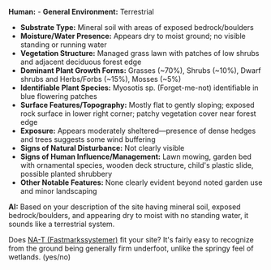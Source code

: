 **Human:** - **General Environment:** Terrestrial  
- **Substrate Type:** Mineral soil with areas of exposed bedrock/boulders  
- **Moisture/Water Presence:** Appears dry to moist ground; no visible standing or running water  
- **Vegetation Structure:** Managed grass lawn with patches of low shrubs and adjacent deciduous forest edge  
- **Dominant Plant Growth Forms:** Grasses (~70%), Shrubs (~10%), Dwarf shrubs and Herbs/Forbs (~15%), Mosses (~5%)  
- **Identifiable Plant Species:** Myosotis sp. (Forget-me-not) identifiable in blue flowering patches  
- **Surface Features/Topography:** Mostly flat to gently sloping; exposed rock surface in lower right corner; patchy vegetation cover near forest edge  
- **Exposure:** Appears moderately sheltered—presence of dense hedges and trees suggests some wind buffering  
- **Signs of Natural Disturbance:** Not clearly visible  
- **Signs of Human Influence/Management:** Lawn mowing, garden bed with ornamental species, wooden deck structure, child's plastic slide, possible planted shrubbery  
- **Other Notable Features:** None clearly evident beyond noted garden use and minor landscaping

**AI:** Based on your description of the site having mineral soil, exposed bedrock/boulders, and appearing dry to moist with no standing water, it sounds like a terrestrial system.

Does [NA-T (Fastmarkssystemer)](https://naturinorge.artsdatabanken.no/Naturtype/NA-T) fit your site? It's fairly easy to recognize from the ground being generally firm underfoot, unlike the springy feel of wetlands. (yes/no)